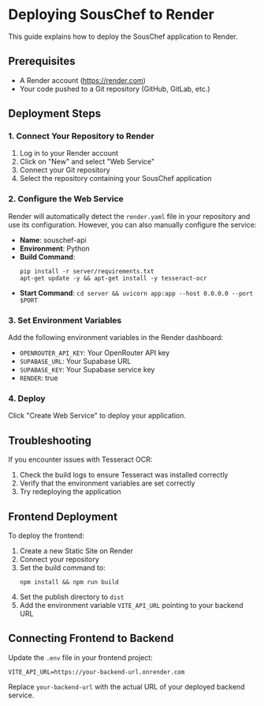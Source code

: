 # Deploying SousChef to Render

This guide explains how to deploy the SousChef application to Render.

## Prerequisites

- A Render account (https://render.com)
- Your code pushed to a Git repository (GitHub, GitLab, etc.)

## Deployment Steps

### 1. Connect Your Repository to Render

1. Log in to your Render account
2. Click on "New" and select "Web Service"
3. Connect your Git repository
4. Select the repository containing your SousChef application

### 2. Configure the Web Service

Render will automatically detect the `render.yaml` file in your repository and use its configuration. However, you can also manually configure the service:

- **Name**: souschef-api
- **Environment**: Python
- **Build Command**: 
  ```
  pip install -r server/requirements.txt
  apt-get update -y && apt-get install -y tesseract-ocr
  ```
- **Start Command**: `cd server && uvicorn app:app --host 0.0.0.0 --port $PORT`

### 3. Set Environment Variables

Add the following environment variables in the Render dashboard:

- `OPENROUTER_API_KEY`: Your OpenRouter API key
- `SUPABASE_URL`: Your Supabase URL
- `SUPABASE_KEY`: Your Supabase service key
- `RENDER`: true

### 4. Deploy

Click "Create Web Service" to deploy your application.

## Troubleshooting

If you encounter issues with Tesseract OCR:

1. Check the build logs to ensure Tesseract was installed correctly
2. Verify that the environment variables are set correctly
3. Try redeploying the application

## Frontend Deployment

To deploy the frontend:

1. Create a new Static Site on Render
2. Connect your repository
3. Set the build command to:
   ```
   npm install && npm run build
   ```
4. Set the publish directory to `dist`
5. Add the environment variable `VITE_API_URL` pointing to your backend URL

## Connecting Frontend to Backend

Update the `.env` file in your frontend project:

```
VITE_API_URL=https://your-backend-url.onrender.com
```

Replace `your-backend-url` with the actual URL of your deployed backend service.
